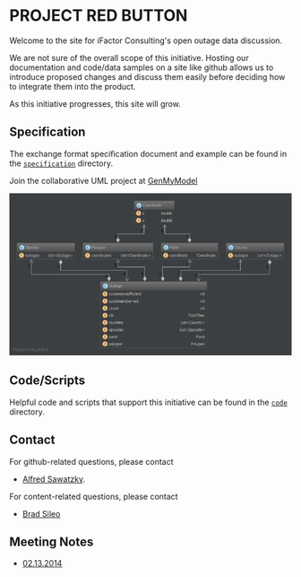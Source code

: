 # PROJECT RED BUTTON

Welcome to the site for iFactor Consulting's open outage data discussion.

We are not sure of the overall scope of this initiative.  Hosting our documentation and code/data samples on a site like github allows us to introduce proposed changes and discuss them easily before deciding how to integrate them into the product.

As this initiative progresses, this site will grow.

## Specification
The exchange format specification document and example can be found in the [`specification`](/specification) directory.

Join the collaborative UML project at [GenMyModel](http://app.genmymodel.com/genmymodel?share=_JnaPcJyQEDGdyoFyp4l9hw)

![Outages UML](code/java/diagrams/Outage.png)


## Code/Scripts
Helpful code and scripts that support this initiative can be found in the [`code`](/code) directory.



## Contact
For github-related questions, please contact
* [Alfred Sawatzky](mailto:alfred@ifactorconsulting.com).

For content-related questions, please contact
* [Brad Sileo](mailto:brad@ifactorconsulting.com) 


## Meeting Notes
* [02.13.2014](https://github.com/iFactor/red-button/wiki/Meeting-Notes---02.13.2014)
